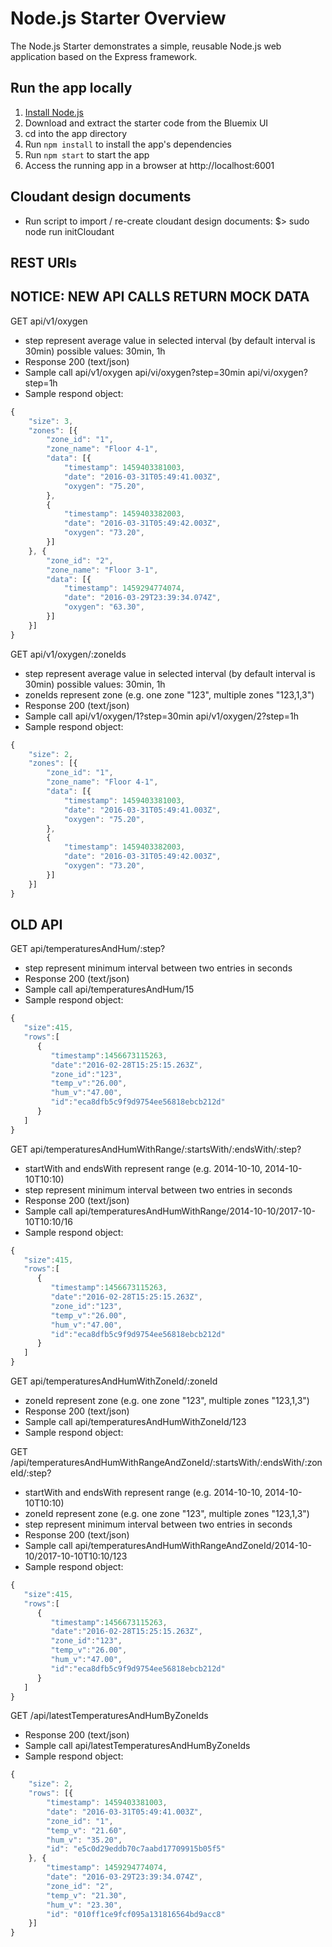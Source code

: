 # Node.js Starter Overview

The Node.js Starter demonstrates a simple, reusable Node.js web application based on the Express framework.

## Run the app locally

1. [Install Node.js][]
2. Download and extract the starter code from the Bluemix UI
3. cd into the app directory
4. Run `npm install` to install the app's dependencies
5. Run `npm start` to start the app
6. Access the running app in a browser at http://localhost:6001

[Install Node.js]: https://nodejs.org/en/download/

## Cloudant design documents

* Run script to import / re-create cloudant design documents:
$> sudo node run initCloudant

## REST URIs

## NOTICE: NEW API CALLS RETURN MOCK DATA

GET api/v1/oxygen
* step represent average value in selected interval (by default interval is 30min)
  possible values: 30min, 1h
* Response 200 (text/json)
* Sample call
  api/v1/oxygen
  api/vi/oxygen?step=30min
  api/vi/oxygen?step=1h
* Sample respond object:
```javascript
{
    "size": 3,
    "zones": [{
        "zone_id": "1",
        "zone_name": "Floor 4-1",
        "data": [{
            "timestamp": 1459403381003,
            "date": "2016-03-31T05:49:41.003Z",
            "oxygen": "75.20",
        },
        {
            "timestamp": 1459403382003,
            "date": "2016-03-31T05:49:42.003Z",
            "oxygen": "73.20",
        }]
    }, {
        "zone_id": "2",
        "zone_name": "Floor 3-1",
        "data": [{
            "timestamp": 1459294774074,
            "date": "2016-03-29T23:39:34.074Z",
            "oxygen": "63.30",
        }]
    }]
}
```

GET api/v1/oxygen/:zoneIds
* step represent average value in selected interval (by default interval is 30min)
  possible values: 30min, 1h
* zoneIds represent zone (e.g. one zone "123",  multiple zones "123,1,3")
* Response 200 (text/json)
* Sample call
  api/v1/oxygen/1?step=30min
  api/v1/oxygen/2?step=1h
* Sample respond object:
```javascript
{
    "size": 2,
    "zones": [{
        "zone_id": "1",
        "zone_name": "Floor 4-1",
        "data": [{
            "timestamp": 1459403381003,
            "date": "2016-03-31T05:49:41.003Z",
            "oxygen": "75.20",
        },
        {
            "timestamp": 1459403382003,
            "date": "2016-03-31T05:49:42.003Z",
            "oxygen": "73.20",
        }]
    }]
}
```

## OLD API

GET api/temperaturesAndHum/:step?
* step represent minimum interval between two entries in seconds
* Response 200 (text/json)
* Sample call
  api/temperaturesAndHum/15
* Sample respond object:
```javascript
{  
   "size":415,
   "rows":[  
      {  
         "timestamp":1456673115263,
         "date":"2016-02-28T15:25:15.263Z",
         "zone_id":"123",
         "temp_v":"26.00",
         "hum_v":"47.00",
         "id":"eca8dfb5c9f9d9754ee56818ebcb212d"
      }
   ]
}
```

GET api/temperaturesAndHumWithRange/:startsWith/:endsWith/:step?
* startWith and endsWith represent range (e.g. 2014-10-10, 2014-10-10T10:10)
* step represent minimum interval between two entries in seconds
* Response 200 (text/json)
* Sample call
  api/temperaturesAndHumWithRange/2014-10-10/2017-10-10T10:10/16
* Sample respond object:
```javascript
{  
   "size":415,
   "rows":[  
      {  
         "timestamp":1456673115263,
         "date":"2016-02-28T15:25:15.263Z",
         "zone_id":"123",
         "temp_v":"26.00",
         "hum_v":"47.00",
         "id":"eca8dfb5c9f9d9754ee56818ebcb212d"
      }
   ]
}
```

GET api/temperaturesAndHumWithZoneId/:zoneId
* zoneId represent zone (e.g. one zone "123",  multiple zones "123,1,3")
* Response 200 (text/json)
* Sample call
  api/temperaturesAndHumWithZoneId/123
* Sample respond object:


GET /api/temperaturesAndHumWithRangeAndZoneId/:startsWith/:endsWith/:zoneId/:step?
* startWith and endsWith represent range (e.g. 2014-10-10, 2014-10-10T10:10)
* zoneId represent zone (e.g. one zone "123",  multiple zones "123,1,3")
* step represent minimum interval between two entries in seconds
* Response 200 (text/json)
* Sample call
  api/temperaturesAndHumWithRangeAndZoneId/2014-10-10/2017-10-10T10:10/123
* Sample respond object:
```javascript
{  
   "size":415,
   "rows":[  
      {  
         "timestamp":1456673115263,
         "date":"2016-02-28T15:25:15.263Z",
         "zone_id":"123",
         "temp_v":"26.00",
         "hum_v":"47.00",
         "id":"eca8dfb5c9f9d9754ee56818ebcb212d"
      }
   ]
}
```
GET /api/latestTemperaturesAndHumByZoneIds
* Response 200 (text/json)
* Sample call
  api/latestTemperaturesAndHumByZoneIds
* Sample respond object:
```javascript
{
    "size": 2,
    "rows": [{
        "timestamp": 1459403381003,
        "date": "2016-03-31T05:49:41.003Z",
        "zone_id": "1",
        "temp_v": "21.60",
        "hum_v": "35.20",
        "id": "e5c0d29eddb70c7aabd17709915b05f5"
    }, {
        "timestamp": 1459294774074,
        "date": "2016-03-29T23:39:34.074Z",
        "zone_id": "2",
        "temp_v": "21.30",
        "hum_v": "23.30",
        "id": "010ff1ce9fcf095a131816564bd9acc8"
    }]
}
```
